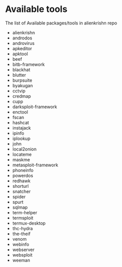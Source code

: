 # Available tools


The list of Available packages/tools in alienkrishn repo

* alienkrishn
* androdos
* androvirus
* apkeditor
* apktool
* beef
* bitb-framework
* blackhat
* blutter
* burpsuite
* byakugan
* cctvip
* credmap
* cupp
* darksploit-framework
* enctool
* fscan
* hashcat
* instajack
* ipinfo
* iplookup
* john
* local2onion
* locateme
* maskme
* metasploit-framework
* phoneinfo
* powerdos
* redhawk
* shorturl
* snatcher
* spider
* spurt
* sqlmap
* term-helper
* termsploit
* termux-desktop
* thc-hydra
* the-theif
* venom
* webinfo
* webserver
* websploit
* weeman



